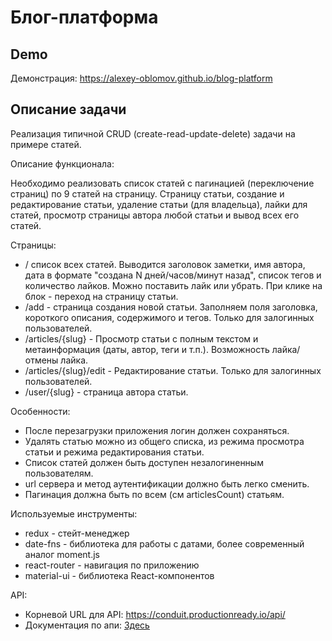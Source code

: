 # Блог-платформа

## Demo

Демонстрация: https://alexey-oblomov.github.io/blog-platform

## Описание задачи

Реализация типичной CRUD (create-read-update-delete) задачи на примере статей.

Описание функционала:

<p>  Необходимо реализовать список статей с пагинацией (переключение страниц) по 9 статей на страницу. Страницу статьи, создание и редактирование статьи, удаление статьи (для владельца), лайки для статей, просмотр страницы автора любой статьи и вывод всех его статей.</p>

Cтраницы:

<ul>
   <li>/ список всех статей. Выводится заголовок заметки, имя автора, дата в формате "создана N дней/часов/минут назад", список тегов и количество лайков. Можно поставить лайк или убрать. При клике на блок - переход на страницу статьи.</li>
    <li>/add - страница создания новой статьи. Заполняем поля заголовка, короткого описания, содержимого и тегов. Только для залогинных пользователей.</li>
    <li>/articles/{slug} - Просмотр статьи с полным текстом и метаинформация (даты, автор, теги и т.п.). Возможность лайка/отмены лайка.</li>
    <li>/articles/{slug}/edit - Редактирование статьи. Только для залогинных пользователей.</li>
    <li>/user/{slug} - страница автора статьи.</li>
</ul>

Особенности:

<ul>
    <li>После перезагрузки приложения логин должен сохраняться.</li>
    <li>Удалять статью можно из общего списка, из режима просмотра статьи и режима редактирования статьи.</li>
    <li>Список статей должен быть доступен незалогиненным пользователям.</li>
    <li>url сервера и метод аутентификации должно быть легко сменить.</li>
    <li>Пагинация должна быть по всем (см articlesCount) статьям.</li>
</ul>

Используемые инструменты:

<ul>
    <li>redux - стейт-менеджер</li>
    <li>date-fns - библиотека для работы с датами, более современный аналог moment.js</li>
    <li>react-router - навигация по приложению</li>
    <li>material-ui - библиотека React-компонентов</li>
</ul>

API:

<ul>
    <li>Корневой URL для API: <a href="https://conduit.productionready.io/api/">https://conduit.productionready.io/api/</a></li>
    <li>Документация по апи: <a href="https://github.com/gothinkster/realworld/tree/master/api">Здесь</a></li>
</ul>
